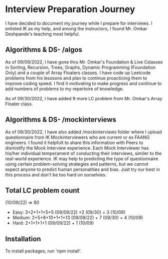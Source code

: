 # Interview Preparation Journey
I have decided to document my journey while I prepare for interviews.  I enlisted IK as my help, and among the instructors, I found Mr. Omkar Deshpande's teaching most helpful. 

## Algorithms & DS- /algos

As of 09/09/2022, I have gone thru Mr. Omkar's Foundation & Live Cslasses in Sorting, Recursion, Trees, Graphs, Dynamic Programming (Foundation Only) and a couple of Array Floaters classes.  I have code up Leetcode problems from his lesssons and plan to continue proacticing them to improve coding speed.  I find it motivating to make progress and continue to add numbers of problems to my repertoire of knowledge.

As of 09/30/2022, I have added 9 more LC problem from Mr. Omkar's Array Floater class. 

## Algorithms & DS- /mockinterviews

As of 09/30/2022, I have also added /mockinterviews folder where I upload questionnaire from IK Mockinterviewers who are current or ex FAANG engineers.  I found it helpfult to share this information with Peers to dismistify the Mock Interview experience.  Each Mock Interviewer has his/her individual temperament of conducting their interviews, similer to the real-world experience. IK may help to predicting the type of questionnaire using certain problem-solving strategies and patterns, but we cannot expect anyone to predict human personalities and bias.  Just try our best in this process and don't be too hard on ourselvies. 

## Total LC problem count

(10/09/22) => 80
- Easy: 3+2+1+1+5+5 (09/09/22) +2 (09/30) + 3 (10/09)
- Medium: 2+5+8+10+1+1+13 (09/09/22) + 7 (09/30) + 4 (10/09)
- Hard: 2+1+1+1+1 (09/09/22) + 1 (10/09)

## Installation

To install packages, run 'npm install'.



